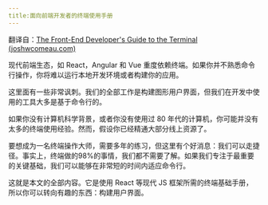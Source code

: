 ```yaml
---
title:面向前端开发者的终端使用手册
---
```




翻译自：[The Front-End Developer's Guide to the Terminal (joshwcomeau.com)](https://www.joshwcomeau.com/javascript/terminal-for-js-devs/)



现代前端生态，如 React，Angular 和 Vue 重度依赖终端。如果你并不熟悉命令行操作，你将难以运行本地开发环境或者构建你的应用。



这里面有一些非常讽刺。我们的全部工作是构建图形用户界面，但我们在开发中使用的工具大多是基于命令行的。



如果你没有计算机科学背景，或者你没有使用过 80 年代的计算机，你可能并没有太多的终端使用经验。然而，假设你已经精通大部分线上资源了。



要想成为一名终端操作大师，需要多年的练习，但这里有个好消息：我们可以走捷径。事实上，终端做的98%的事情，我们都不需要了解。如果我们专注于最重要的关键基础，我们可以能够在非常短的时间内适应命令行。



这就是本文的全部内容。它是使用 React 等现代 JS 框架所需的终端基础手册，所以你可以转向有趣的东西：构建用户界面。





